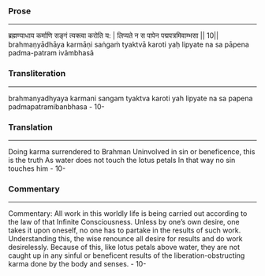 ### Prose 
 --- 
ब्रह्मण्याधाय कर्माणि सङ्गं त्यक्त्वा करोति य: |
लिप्यते न स पापेन पद्मपत्रमिवाम्भसा || 10||
brahmaṇyādhāya karmāṇi saṅgaṁ tyaktvā karoti yaḥ
lipyate na sa pāpena padma-patram ivāmbhasā

### Transliteration 
 --- 
brahmanyadhyaya karmani sangam tyaktva karoti yah lipyate na sa papena padmapatramibanbhasa - 10-

### Translation 
 --- 
Doing karma surrendered to Brahman Uninvolved in sin or beneficence, this is the truth As water does not touch the lotus petals In that way no sin touches him - 10-

### Commentary 
 --- 
Commentary: All work in this worldly life is being carried out according to the law of that Infinite Consciousness. Unless by one’s own desire, one takes it upon oneself, no one has to partake in the results of such work. Understanding this, the wise renounce all desire for results and do work desirelessly. Because of this, like lotus petals above water, they are not caught up in any sinful or beneficent results of the liberation-obstructing karma done by the body and senses. - 10-